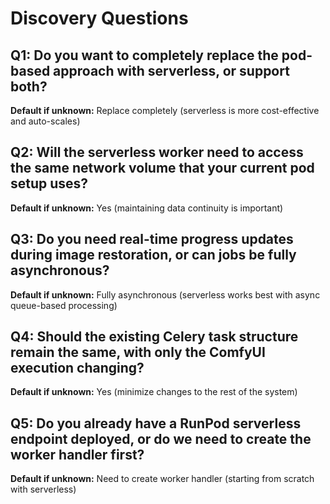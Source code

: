 # Discovery Questions

## Q1: Do you want to completely replace the pod-based approach with serverless, or support both?
**Default if unknown:** Replace completely (serverless is more cost-effective and auto-scales)

## Q2: Will the serverless worker need to access the same network volume that your current pod setup uses?
**Default if unknown:** Yes (maintaining data continuity is important)

## Q3: Do you need real-time progress updates during image restoration, or can jobs be fully asynchronous?
**Default if unknown:** Fully asynchronous (serverless works best with async queue-based processing)

## Q4: Should the existing Celery task structure remain the same, with only the ComfyUI execution changing?
**Default if unknown:** Yes (minimize changes to the rest of the system)

## Q5: Do you already have a RunPod serverless endpoint deployed, or do we need to create the worker handler first?
**Default if unknown:** Need to create worker handler (starting from scratch with serverless)
